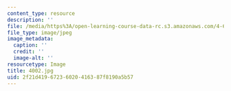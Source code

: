 ```yaml
---
content_type: resource
description: ''
file: /media/https%3A/open-learning-course-data-rc.s3.amazonaws.com/4-614-religious-architecture-and-islamic-cultures-fall-2002/2f21d41967236020416387f8190a5b57_4002.jpg
file_type: image/jpeg
image_metadata:
  caption: ''
  credit: ''
  image-alt: ''
resourcetype: Image
title: 4002.jpg
uid: 2f21d419-6723-6020-4163-87f8190a5b57
---
```

